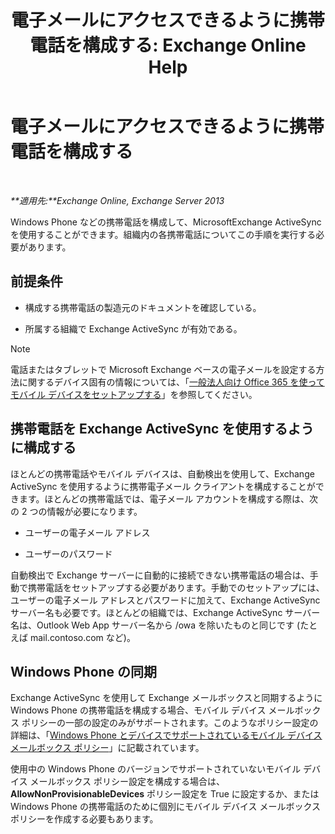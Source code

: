 ﻿---
title: '電子メールにアクセスできるように携帯電話を構成する: Exchange Online Help'
TOCTitle: 電子メールにアクセスできるように携帯電話を構成する
ms:assetid: 8d6e2cea-265a-43d9-a074-076f35658436
ms:mtpsurl: https://technet.microsoft.com/ja-jp/library/Bb123704(v=EXCHG.150)
ms:contentKeyID: 52057471
ms.date: 05/22/2018
mtps_version: v=EXCHG.150
ms.translationtype: HT
---

# 電子メールにアクセスできるように携帯電話を構成する

 

_**適用先:**Exchange Online, Exchange Server 2013_

Windows Phone などの携帯電話を構成して、MicrosoftExchange ActiveSync を使用することができます。組織内の各携帯電話についてこの手順を実行する必要があります。

## 前提条件

  - 構成する携帯電話の製造元のドキュメントを確認している。

  - 所属する組織で Exchange ActiveSync が有効である。


> [!NOTE]
> 電話またはタブレットで Microsoft Exchange ベースの電子メールを設定する方法に関するデバイス固有の情報については、「<A href="https://support.office.com/ja-jp/article/set-up-a-mobile-device-using-office-365-for-business-7dabb6cb-0046-40b6-81fe-767e0b1f014f">一般法人向け Office 365 を使ってモバイル デバイスをセットアップする</A>」を参照してください。



## 携帯電話を Exchange ActiveSync を使用するように構成する

ほとんどの携帯電話やモバイル デバイスは、自動検出を使用して、Exchange ActiveSync を使用するように携帯電子メール クライアントを構成することができます。ほとんどの携帯電話では、電子メール アカウントを構成する際は、次の 2 つの情報が必要になります。

  - ユーザーの電子メール アドレス

  - ユーザーのパスワード

自動検出で Exchange サーバーに自動的に接続できない携帯電話の場合は、手動で携帯電話をセットアップする必要があります。手動でのセットアップには、ユーザーの電子メール アドレスとパスワードに加えて、Exchange ActiveSync サーバー名も必要です。ほとんどの組織では、Exchange ActiveSync サーバー名は、Outlook Web App サーバー名から /owa を除いたものと同じです (たとえば mail.contoso.com など)。

## Windows Phone の同期

Exchange ActiveSync を使用して Exchange メールボックスと同期するように Windows Phone の携帯電話を構成する場合、モバイル デバイス メールボックス ポリシーの一部の設定のみがサポートされます。このようなポリシー設定の詳細は、「[Windows Phone とデバイスでサポートされているモバイル デバイス メールボックス ポリシー](supported-mobile-device-mailbox-policies-for-windows-phones-and-devices-exchange-2013-help.md)」に記載されています。

使用中の Windows Phone のバージョンでサポートされていないモバイル デバイス メールボックス ポリシー設定を構成する場合は、**AllowNonProvisionableDevices** ポリシー設定を True に設定するか、または Windows Phone の携帯電話のために個別にモバイル デバイス メールボックス ポリシーを作成する必要もあります。

